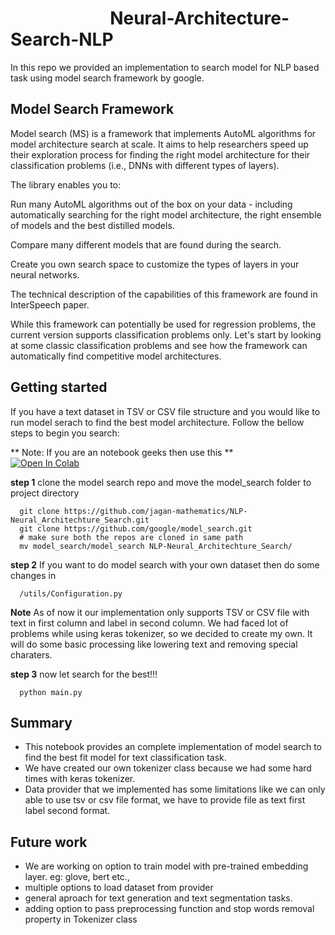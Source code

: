 # &nbsp;&nbsp;&nbsp;&nbsp;&nbsp;&nbsp;&nbsp;&nbsp;&nbsp;&nbsp;&nbsp;&nbsp;&nbsp;&nbsp;&nbsp;&nbsp;&nbsp;&nbsp;&nbsp;&nbsp;&nbsp;&nbsp;&nbsp;&nbsp;Neural-Architecture-Search-NLP
In this repo we provided an implementation to search model for NLP based task using model search framework by google.

## Model Search Framework
Model search (MS) is a framework that implements AutoML algorithms for model architecture search at scale. It aims to help researchers speed up their exploration process for finding the right model architecture for their classification problems (i.e., DNNs with different types of layers).

The library enables you to:

Run many AutoML algorithms out of the box on your data - including automatically searching for the right model architecture, the right ensemble of models and the best distilled models.

Compare many different models that are found during the search.

Create you own search space to customize the types of layers in your neural networks.

The technical description of the capabilities of this framework are found in InterSpeech paper.

While this framework can potentially be used for regression problems, the current version supports classification problems only. Let's start by looking at some classic classification problems and see how the framework can automatically find competitive model architectures.


## Getting started
If you have a text dataset in TSV or CSV file structure and you would like to run model serach to find the best model architecture. Follow the bellow steps to begin you search:

** Note: If you are an notebook geeks then use this **
<br>
[![Open In Colab](https://colab.research.google.com/assets/colab-badge.svg)](https://colab.research.google.com/github/jagan-mathematics/NLP-Neural_Architechture_Search/blob/master/Notebooks/Model%20search%20for%20kick%20start%20experiment.ipynb)


**step 1**
clone the model search repo and move the model_search folder to project directory
```
  git clone https://github.com/jagan-mathematics/NLP-Neural_Architechture_Search.git
  git clone https://github.com/google/model_search.git
  # make sure both the repos are cloned in same path
  mv model_search/model_search NLP-Neural_Architechture_Search/
```

**step 2**
If you want to do model search with your own dataset then do some changes in
```
  /utils/Configuration.py
```
**Note**
As of now it our implementation only supports TSV or CSV file with text in first column and label in second column. We had faced lot of problems while using keras tokenizer, so we decided to create my own. It will do some basic processing like lowering text and removing special charaters.

**step 3**
now let search for the best!!!
```
  python main.py
```


## Summary
 - This notebook provides an complete implementation of model search to find the best fit model for text classification task.
 - We have created our own tokenizer class because we had some hard times with keras tokenizer.
 - Data provider that we implemented has some limitations like we can only able to use tsv or csv file format, we have to provide file as text first label second format.

## Future work
 - We are working on option to train model with pre-trained embedding layer. eg: glove, bert etc.,
 - multiple options to load dataset from provider
 - general aproach for text generation and text segmentation tasks.
 - adding option to pass preprocessing function and stop words removal property in Tokenizer class
